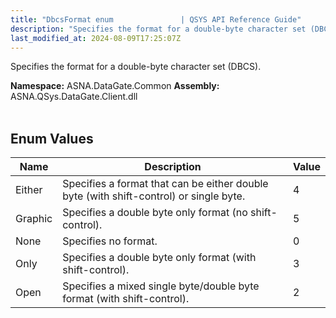```yaml
---
title: "DbcsFormat enum               | QSYS API Reference Guide"
description: "Specifies the format for a double-byte character set (DBCS). "
last_modified_at: 2024-08-09T17:25:07Z
---
```


Specifies the format for a double-byte character set (DBCS).

**Namespace:** ASNA.DataGate.Common
**Assembly:** ASNA.QSys.DataGate.Client.dll
<br>
<br>

## Enum Values

| Name | Description | Value
| --- | --- | --- 
| Either | Specifies a format that can be either double byte (with shift-control) or single byte. | 4 |
| Graphic | Specifies a double byte only format (no shift-control). | 5 |
| None | Specifies no format. | 0 |
| Only | Specifies a double byte only format (with shift-control). | 3 |
| Open | Specifies a mixed single byte/double byte format (with shift-control). | 2 |
